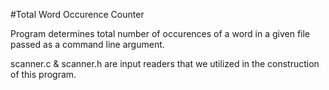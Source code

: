 #Total Word Occurence Counter

Program determines total number of occurences of a word in a given file passed as a command line argument. 

scanner.c & scanner.h are input readers that we utilized in the construction of this program.
